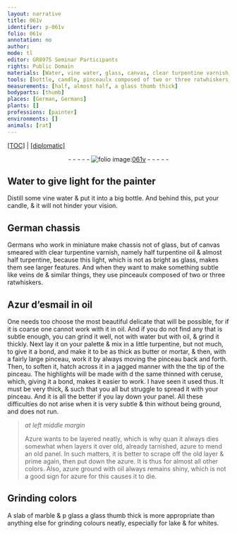 ```yaml
---
layout: narrative
title: 061v
identifier: p-061v
folio: 061v
annotation: no
author:
mode: tl
editor: GR8975 Seminar Participants
rights: Public Domain
materials: [Water, vine water, glass, canvas, clear turpentine varnish, turpentine oil, turpentine, ratwhiskers, Azur d’esmail, oil, water, butter, mortar, ceruse, Azure, azure, lake]
tools: [bottle, candle, pinceaulx composed of two or three ratwhiskers, palette, fairly large pinceau, pinceau, tip of the pinceau]
measurements: [half, almost half, a glass thumb thick]
bodyparts: [thumb]
places: [German, Germans]
plants: []
professions: [painter]
environments: []
animals: [rat]
---
```


 <p><a href="{{ site.baseurl }}/translation/">[TOC]</a> | <a href="{{ site.baseurl }}/texts/p-061v_tc/" target="_blank">[diplomatic]</a></p><div class="folio" align="center">- - - - - <a href="http://gallica.bnf.fr/ark:/12148/btv1b10500001g/f128.image" target="_blank"><img src="https://cu-mkp.github.io/2017-workshop-edition/assets/photo-icon.png" alt="folio image: " style="display:inline-block; margin-bottom:-3px;"/>061v</a> - - - - - </div>  
  

## <span class="m">Water</span> to give light for the <span class="pro">painter</span>

 
Distill some <span class="m">vine water</span> & put it into a big <span class="tl">bottle</span>. And behind this, put your <span class="tl">candle</span>, & it will not hinder your vision.
 
 
  

## <span class="pl">German</span> chassis

 
<span class="pl">Germans</span> who work in miniature make chassis not of <span class="m">glass</span>, but of <span class="m">canvas</span> smeared with <span class="m">clear turpentine varnish</span>, namely <span class="ms">half</span> <span class="m">turpentine oil</span> & <span class="ms">almost half</span> <span class="m">turpentine</span>, because this light, which is not as bright as <span class="m">glass</span>, makes them see larger features. And when they want to make something subtle like veins <span class="del">de</span> & similar things, they use <span class="tl">pinceaulx composed of two or three <span class="m"><span class="al">rat</span>whiskers</span></span>.
 
 
  

## <span class="m">Azur d’esmail</span> in <span class="m">oil</span>

 
One needs too choose the most <span class="del">beautiful</span> delicate that will be possible, for if it is coarse one cannot work with it in <span class="m">oil</span>. And if you do not find any that is subtle enough, you can grind it well, not with <span class="m">water</span> but with <span class="m">oil</span>, & grind it thickly. Next lay it on your <span class="tl">palette</span> & mix in a little <span class="m">turpentine</span>, but not much, to give it a bond, and make it to be as thick as <span class="m">butter</span> or <span class="m">mortar</span>, & then, with a <span class="tl">fairly large pinceau</span>, work it by always moving the <span class="tl">pinceau</span> back and forth. Then, to soften it, hatch across it in a jagged manner with <span class="del">the</span> the <span class="tl">tip of the pinceau</span>. The highlights will be made with <span class="del">d</span> the same thinned with <span class="m">ceruse</span>, which, giving it a bond, makes it easier to work. I have seen it used thus. It must be very thick, & such that you all but struggle to spread it with your <span class="tl">pinceau</span>. And it is all the better if you lay down your panel. All these difficulties do not arise when it is very subtle & thin without being ground, and does not run.
 
> *at left middle margin*
> 
> 
>   <span class="m">Azure</span> wants to be layered neatly, which is why <span class="del">quan</span> it always dies somewhat when layers it over old, already tarnished, <span class="m">azure</span> to mend an old panel. In such matters, it is better to scrape off the old layer & prime again, then put down the <span class="m">azure</span>. It is thus for almost all other colors. Also, <span class="m">azure</span> ground with <span class="m">oil</span> always remains shiny, which is not a good sign for <span class="m">azure</span> for this causes it to die.
 
 
  

## Grinding colors

 
A slab of <span class="del">marble & p</span> <span class="m">glass</span> <span class="ms">a <span class="del"><span class="m">glass</span></span> <span class="bp">thumb</span> thick</span> is more appropriate than anything else for grinding colours neatly, especially for <span class="m">lake</span> & for whites.
 
 
